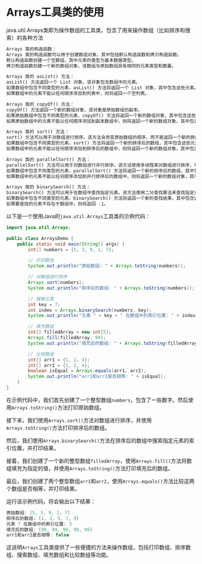 # Arrays工具类的使用

java.util.Arrays类即为操作数组的工具类，包含了用来操作数组（比如排序和搜索）的各种方法

```txt
Arrays 类的构造函数：
Arrays 类的构造函数可以用于创建数组对象，其中包括默认构造函数和拷贝构造函数。
默认构造函数创建一个空数组，其中元素的类型为基本数据类型。
拷贝构造函数创建一个新的数组对象，该数组与原始数组具有相同的元素类型和数量。

Arrays 类的 asList() 方法：
asList() 方法返回一个 List 对象，该对象包含数组中的元素。
如果数组中包含不同类型的元素，asList() 方法将返回一个 List 对象，其中包含这些元素。
如果数组中的元素不能以任何顺序添加到列表中，则将返回一个空列表。

Arrays 类的 copyOf() 方法：
copyOf() 方法返回一个新的数组对象，该对象是原始数组的副本。
如果原始数组中包含不同类型的元素，copyOf() 方法将返回一个新的数组对象，其中包含这些元素。
如果原始数组中的元素不能以任何顺序添加到副本数组中，则将返回一个新的数组对象，其中包含原始数组中的所有元素。

Arrays 类的 sort() 方法：
sort() 方法可以用于对数组进行排序。该方法会改变原始数组的顺序，而不是返回一个新的排序后的数组。
如果数组中包含不同类型的元素，sort() 方法将返回一个新的排序后的数组，其中包含这些元素。
如果数组中的元素不能以任何顺序添加到排序后的数组中，则将返回一个新的数组对象，其中包含原始数组中的所有元素。

Arrays 类的 parallelSort() 方法：
parallelSort() 方法可以用于对数组进行并行排序。该方法使用多线程来对数组进行排序，可以提高排序的效率。
如果数组中包含不同类型的元素，parallelSort() 方法将返回一个新的排序后的数组，其中包含这些元素。
如果数组中的元素不能以任何顺序添加到并行排序后的数组中，则将返回一个新的数组对象，其中包含原始数组中的所有元素。

Arrays 类的 binarySearch() 方法：
binarySearch() 方法可以用于在数组中查找指定元素。该方法使用二分查找算法来查找指定元素，如果找到则返回该元素在数组中的下标，否则返回 -1。
如果数组中包含不同类型的元素，binarySearch() 方法将返回一个新的查找结果，其中包含这些元素。
如果要查找的元素不存在于数组中，则将返回 -1。
```

以下是一个使用Java的`java.util.Arrays`工具类的示例代码：

```java
import java.util.Arrays;

public class ArraysDemo {
    public static void main(String[] args) {
        int[] numbers = {5, 3, 9, 1, 7};

        // 打印数组
        System.out.println("原始数组: " + Arrays.toString(numbers));

        // 对数组进行排序
        Arrays.sort(numbers);
        System.out.println("排序后的数组: " + Arrays.toString(numbers));

        // 搜索元素
        int key = 7;
        int index = Arrays.binarySearch(numbers, key);
        System.out.println("元素 " + key + " 在数组中的索引位置: " + index);

        // 填充数组
        int[] filledArray = new int[5];
        Arrays.fill(filledArray, 99);
        System.out.println("填充后的数组: " + Arrays.toString(filledArray));

        // 比较数组
        int[] arr1 = {1, 2, 3};
        int[] arr2 = {1, 2, 4};
        boolean isEqual = Arrays.equals(arr1, arr2);
        System.out.println("arr1和arr2是否相等: " + isEqual);
    }
}
```

在示例代码中，我们首先创建了一个整型数组`numbers`，包含了一些数字。然后使用`Arrays.toString()`方法打印原始数组。

接下来，我们使用`Arrays.sort()`方法对数组进行排序，并使用`Arrays.toString()`方法打印排序后的数组。

然后，我们使用`Arrays.binarySearch()`方法在排序后的数组中搜索指定元素的索引位置，并打印结果。

接着，我们创建了一个新的整型数组`filledArray`，使用`Arrays.fill()`方法将数组填充为指定的值，并使用`Arrays.toString()`方法打印填充后的数组。

最后，我们创建了两个整型数组`arr1`和`arr2`，使用`Arrays.equals()`方法比较这两个数组是否相等，并打印结果。

运行该示例代码，将会输出以下结果：

```java
原始数组: [5, 3, 9, 1, 7]
排序后的数组: [1, 3, 5, 7, 9]
元素 7 在数组中的索引位置: 3
填充后的数组: [99, 99, 99, 99, 99]
arr1和arr2是否相等: false
```

这说明`Arrays`工具类提供了一些便捷的方法来操作数组，包括打印数组、排序数组、搜索数组、填充数组和比较数组等功能。
